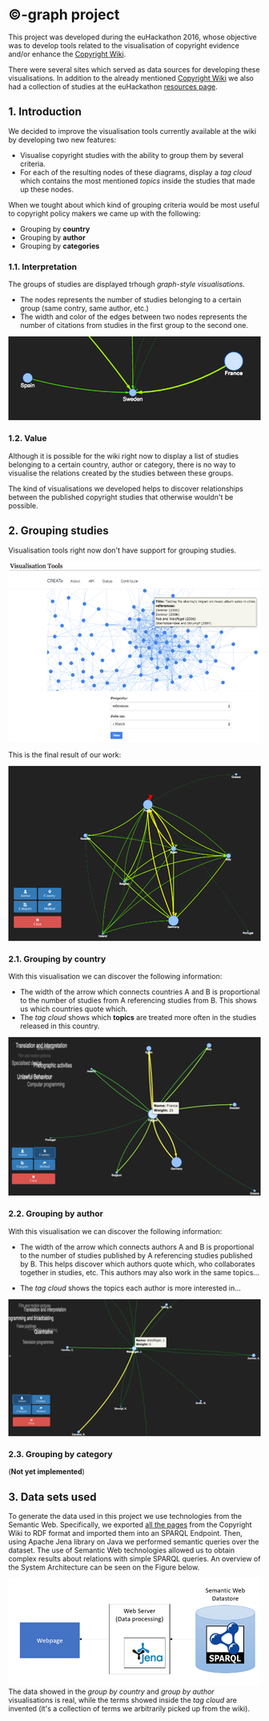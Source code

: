 # ©-graph project

This project was developed during the euHackathon 2016, whose objective was to
develop tools related to the visualisation of copyright evidence and/or enhance
the [Copyright Wiki](http://www.copyrightevidence.org/evidence-wiki/index.php/Copyright_Evidence).

There were several sites which served as data sources for developing these
visualisations. In addition to the already mentioned
[Copyright Wiki](http://www.copyrightevidence.org/evidence-wiki/index.php/Copyright_Evidence)
we also had a collection of studies at the euHackathon
[resources page](http://2016.euhackathon.eu/resources/).

## 1. Introduction

We decided to improve the visualisation tools currently available at the wiki by
developing two new features:

* Visualise copyright studies with the ability to group them by several criteria.
* For each of the resulting nodes of these diagrams, display a *tag cloud* which
  contains the most mentioned *topics* inside the studies that made up these nodes.

When we tought about which kind of grouping criteria would be most useful to
copyright policy makers we came up with the following:

* Grouping by **country**
* Grouping by **author**
* Grouping by **categories**

### 1.1. Interpretation

The groups of studies are displayed trhough *graph-style visualisations*.

* The nodes represents the number of studies belonging to a certain group
  (same contry, same author, etc.)
* The width and color of the edges between two nodes represents the number of
  citations from studies in the first group to the second one.

![Diagram explanation](img/diagram-explanation.png)

### 1.2. Value

Although it is possible for the wiki right now to display a list of studies
belonging to a certain country, author or category, there is no way to visualise
the relations created by the studies between these groups.

The kind of visualisations we developed helps to discover relationships between
the published copyright studies that otherwise wouldn't be possible.

## 2. Grouping studies

Visualisation tools right now don't have support for grouping studies.

![Previous year](img/previous-year.png)

This is the final result of our work:

![Current state](img/initial-state.png)

### 2.1. Grouping by country

With this visualisation we can discover the following information:

* The width of the arrow which connects countries A and B is proportional to the
  number of studies from A referencing studies from B. This shows us which
  countries quote which.
* The *tag cloud* shows which **topics** are treated more often in the studies
  released in this country.

![Group by country](img/group-by-country.png)

### 2.2. Grouping by author

With this visualisation we can discover the following information:

* The width of the arrow which connects authors A and B is proportional to the
  number of studies published by A referencing studies published by B.
  This helps discover which authors quote which, who collaborates together in
  studies, etc. This authors may also work in the same topics...

* The *tag cloud* shows the topics each author is more interested in...

![Group by author](img/group-by-author.png)

### 2.3. Grouping by category

(**Not yet implemented**)

## 3. Data sets used

To generate the data used in this project we use technologies from the Semantic
Web. Specifically, we exported [all the pages](http://www.copyrightevidence.org/evidence-wiki/index.php/All_Studies)
from the Copyright Wiki to RDF format and imported them into an SPARQL Endpoint.
Then, using Apache Jena library on Java we performed semantic queries over the
dataset. The use of Semantic Web technologies allowed us to obtain complex results
about relations with simple SPARQL queries. An overview of the System Architecture
can be seen on the Figure below.

![System Architecture](img/architecture.png)
The data showed in the *group by country* and *group by author* visualisations is
real, while the terms showed inside the *tag cloud* are invented (it's a collection
of terms we arbitrarily picked up from the wiki).
